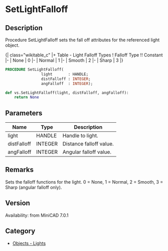 # SetLightFalloff

## Description
Procedure SetLightFalloff sets the fall off attributes for the referenced light object.

{| class="wikitable_c"
|+ Table - Light Falloff Types
! Falloff Type !! Constant
|-
| None
| 0
|-
| Normal
| 1
|-
| Smooth
| 2
|-
| Sharp
| 3
|}

```pascal
PROCEDURE SetLightFalloff(
				light       : HANDLE;
				distFalloff : INTEGER;
				angFalloff  : INTEGER);
```

```python
def vs.SetLightFalloff(light, distFalloff, angFalloff):
    return None
```

## Parameters
|Name|Type|Description|
|---|---|---|
|light|HANDLE|Handle to light.|
|distFalloff|INTEGER|Distance falloff value.|
|angFalloff|INTEGER|Angular falloff value.|

## Remarks
Sets the falloff functions for the light.  0 = None, 1 = Normal, 2 = Smooth, 3 = Sharp (angular falloff only).

## Version
Availability: from MiniCAD 7.0.1

## Category
* [Objects - Lights](../Categories/Objects%20-%20Lights.md)

